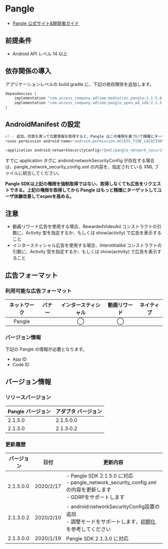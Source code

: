 # Pangle
-  [Pangle  公式サイト&開発者ガイド](https://ad.toutiao.com/union/media/login/)

## 前提条件
- Android API レベル 14 以上

## 依存関係の導入
アプリケーションレベルの build.gradle に、下記の依存関係を追加します。

```java
dependencies {
    implementation "com.access_company.adlime:mediation_pangle:2.1.5.0.0"
    implementation "com.access_company.adlime:pangle_open_ad_sdk:2.1.5.0"
}
```

## AndroidManifest の設定
```java
<!-- 追加，同意を貰って位置情報を取得すると、Pangle はこの権限を基づいて精確にターゲットできる告 -->
<uses-permission android:name="android.permission.ACCESS_FINE_LOCATION" />

<application android:networkSecurityConfig="@xml/pangle_network_security_config"/>
```

すでに application タグに android:networkSecurityConfig が存在する場合は、pangle_network_security_config.xml の内容を、指定されている XML ファイルに統合してください。

**Pangle SDKは上記の権限を強制取得ではない、取得しなくても広告をリクエストできる。上記の権限を取得してから Pangle はもっと精確にターゲットしてユーザ体験改善してecpmを高める。**

## 注意
- 動画リワード広告を使用する場合、RewardedVideoAd コンストラクトの引数に、Activity 型を指定するか、もしくは show(activity) で広告を表示すること
- インタースティシャル広告を使用する場合、InterstitialAd コンストラクトの引数に、Activity 型を指定するか、もしくは show(activity) で広告を表示すること

## 広告フォーマット
### 利用可能な広告フォーマット

|ネットワーク|バナー|インタースティシャル|動画リワード|ネイティブ|
|:------: |:---:|:----------:|:------:|:----:|
| Pangle |      |  ◯        | ◯      |     |

### バージョン情報
下記の Pangle の情報が必要となります。  
- App ID
- Code ID

## バージョン情報

### リリースバージョン
| Pangle バージョン  | アダプタ バージョン|
|:-----------------|:-----------------|
|2.1.5.0           |2.1.5.0.0         |
|2.1.3.0           |2.1.3.0.2         |

### 更新履歴
|バージョン   | 日付        | 更新内容                        |
|------------|------------|-------------------------------|
| 2.1.5.0.0  | 2020/2/17  | - Pangle SDK 2.1.5.0 に対応<br>- pangle_network_security_config.xml の内容を更新します<br>- GDRPをサポートします |
| 2.1.3.0.2  | 2020/2/10  | - android:networkSecurityConfig設置の追加<br>- 調整モードをサポートします，[初期化](./init.md)を参考してください |
| 2.1.3.0.0  | 2020/1/19  | Pangle SDK 2.1.3.0 に対応 |
